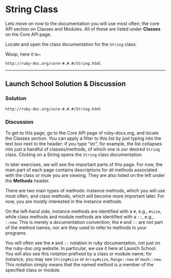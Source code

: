 # String Class
Lets move on now to the documentation you will use most often; the core API section on Classes and Modules. All of these are listed under **Classes** on the Core API page.

Locate and open the class documentation for the `String` class.

Woop, here it is~

```
http://ruby-doc.org/core-#.#.#/String.html
```

- - - -

## Launch School Solution & Discussion

### Solution

```
http://ruby-doc.org/core-#.#.#/String.html
```

### Discussion

To get to this page, go to the Core API page of ruby-docs.org, and locate the Classes section. You can apply a filter to this list by just typing into the text box next to the header: if you type “str”, for example, the list collapses into just a handful of classes/methods, of which one is our desired `String` class. Clicking on a String opens the `String` class documentation.

In later exercises, we will see the important parts of this page. For now, the main part of each page contains descriptions for all methods associated with the class or mule you are viewing. They are also listed on the left under the **Methods** header.

There are two main types of methods: instance methods, which you will use most often, and class methods, which will become more important later. For now, you are mostly interested in the instance methods.

On the left-hand side, instance methods are identified with a `#`, e.g., `#size`, while class methods and module methods are identified with a `::`, e.g., `::new`. This is merely a documentation convention; the `#` and `::` are not part of the method names, nor are they used to refer to methods in your programs.

You will often see the `#` and `::` notation in ruby documentation, not just on the ruby-doc.org website. In particular, we use it here at Launch School. You will also see this notation prefixed by a class or module name; for instance, you may see `String#size` or `Array#size`, `Range::new` or `Hash::new`. This notation simply means that the named method is a member of the specified class or module.